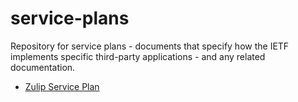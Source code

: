 # service-plans
Repository for service plans - documents that specify how the IETF implements specific third-party applications - and any related documentation.
* [Zulip Service Plan](zulip-service-plan.md)
